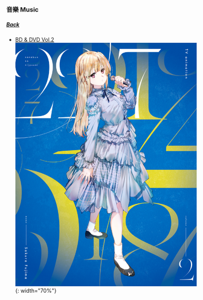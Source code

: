 ### 音樂 Music
##### [Back](../../readme.md)

- [BD & DVD Vol.2](BDDVD%20Vol2.html)
![BDDVDVol2](../../Img/Music/BDDVDVol2.jpg){: width="70%"}  
